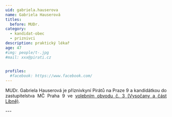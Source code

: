 ```yaml
---
uid: gabriela.hauserova
name: Gabriela Hauserová
titles:
  before: MUDr.
category:
  - kandidat-obec
  - priznivci
description: praktický lékař
age: 47
#img: people/t-.jpg
#mail: xxx@pirati.cz

 
profiles:
  #facebook: https://www.facebook.com/
---
```

<p style='text-align: justify;'>
MUDr. Gabriela Hauserová je příznivkyní Pirátů na Praze 9 a kandidátkou do zastupitelstva MČ Praha 9 ve <a href="/komunalni-volby-2018/vysocany/" target="_self"><u>volebním obvodu č. 3 (Vysočany a část Libně)</u></a>.
</p>
---